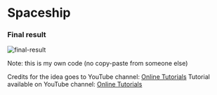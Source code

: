 <h1>Spaceship</h1>

<h3>Final result</h3>

![final-result](https://user-images.githubusercontent.com/31028022/48947571-433ccd80-ef3a-11e8-80cb-bb40d803974f.gif)

Note: this is my own code (no copy-paste from someone else)

Credits for the idea goes to YouTube channel: <a href="https://www.youtube.com/channel/UCbwXnUipZsLfUckBPsC7Jog" target="_blank">Online Tutorials</a>
Tutorial available on YouTube channel: <a href="https://www.youtube.com/channel/UCbwXnUipZsLfUckBPsC7Jog"           target="_blank">Online Tutorials</a>